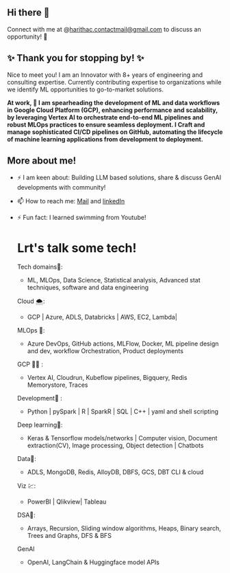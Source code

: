 ## Hi there 👋
Connect with me at @harithac.contactmail@gmail.com to discuss an opportunity! 🚀


## ✨ Thank you for stopping by! ✨  
Nice to meet you!
I am an Innovator with 8+ years of engineering and consulting expertise. Currently contributing expertise to organizations while we identify ML opportunities to go-to-market solutions.

**At work, 🔭  I am spearheading the development of ML and data workflows in Google Cloud Platform (GCP), enhancing performance and scalability, by leveraging Vertex AI to orchestrate end-to-end ML pipelines and robust MLOps practices to ensure seamless deployment. I Craft and manage sophisticated CI/CD pipelines on GitHub, automating the lifecycle of machine learning applications from development to deployment.**


## More about me!
- ⚡ I am keen about: Building LLM based solutions, share & discuss GenAI developments with community!
- 📫 How to reach me: [Mail](harithac.contactmail@gmail.com) and [linkedIn](https://www.linkedin.com/in/haritha-c-7416b0123/)
- ⚡ Fun fact:  I learned swimming from Youtube! 


  # Lrt's talk some tech!

  Tech domains🧘:          
    -  ML, MLOps, Data Science, Statistical analysis, Advanced stat techniques,
      software and data engineering

  Cloud 🌨️:               
    - GCP | Azure, ADLS, Databricks | AWS, EC2, Lambda|

  MLOps 🥷:              
    - Azure DevOps, GitHub actions, MLFlow, Docker, ML pipeline design and dev, 
      workflow Orchestration, Product deployments
  
  GCP 👩‍💻 :               
    - Vertex AI, Cloudrun, Kubeflow pipelines, Bigquery, Redis Memorystore, Traces
  
  Development🔌 :  
    - Python | pySpark | R | SparkR | SQL | C++ | yaml and shell scripting 
  
  Deep learning🌋:  
    - Keras & Tensorflow models/networks | Computer vision,
      Document extraction(CV), Image processing, Object detection | Chatbots
  
  Data🤹:
    - ADLS, MongoDB, Redis, AlloyDB, DBFS, GCS, DBT CLI & cloud
  
  Viz 💹:                    
    - PowerBI | Qlikview| Tableau
  
  DSA🧠:  
    - Arrays, Recursion, Sliding window algorithms,
      Heaps, Binary search, Trees and Graphs, DFS & BFS
  
  GenAI
    - OpenAI, LangChain & Huggingface model APIs

